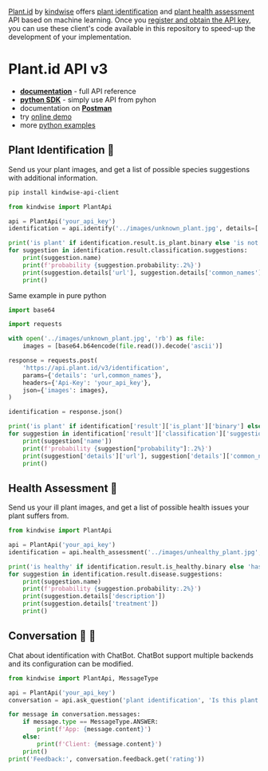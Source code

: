[Plant.id](https://web.plant.id) by [kindwise](https://kindwise.com) offers [plant identification](https://web.plant.id/plant-identification-api/)
and [plant health assessment](https://web.plant.id/plant-health-assessment/) API based on machine learning. 
Once you [register and obtain the API key](https://admin.kindwise.com/signup), you can use these client's code available in this repository to speed-up the development of your implementation.

# Plant.id API v3

 - **[documentation](https://plant.id/docs)** - full API reference
 - **[python SDK](https://github.com/flowerchecker/kindwise-api-client)** - simply use API from pyhon
 - documentation on **[Postman](https://www.postman.com/winter-shadow-932363/workspace/kindwise/collection/24599534-c4a4048d-ed97-4532-8980-3159ddbfe629)**
 - try [online demo](https://plant.id/)
 - more [python examples](python)

## Plant Identification 🌱

Send us your plant images, and get a list of possible species suggestions with additional information.

```bash
pip install kindwise-api-client
```

```python
from kindwise import PlantApi

api = PlantApi('your_api_key')
identification = api.identify('../images/unknown_plant.jpg', details=['url', 'common_names'])

print('is plant' if identification.result.is_plant.binary else 'is not plant')
for suggestion in identification.result.classification.suggestions:
    print(suggestion.name)
    print(f'probability {suggestion.probability:.2%}')
    print(suggestion.details['url'], suggestion.details['common_names'])
    print()
```

Same example in pure python

```python
import base64

import requests

with open('../images/unknown_plant.jpg', 'rb') as file:
    images = [base64.b64encode(file.read()).decode('ascii')]

response = requests.post(
    'https://api.plant.id/v3/identification',
    params={'details': 'url,common_names'},
    headers={'Api-Key': 'your_api_key'},
    json={'images': images},
)

identification = response.json()

print('is plant' if identification['result']['is_plant']['binary'] else 'is not plant')
for suggestion in identification['result']['classification']['suggestions']:
    print(suggestion['name'])
    print(f'probability {suggestion["probability"]:.2%}')
    print(suggestion['details']['url'], suggestion['details']['common_names'])
    print()

```


## Health Assessment 🥀

Send us your ill plant images, and get a list of possible health issues your plant suffers from.

```Python
from kindwise import PlantApi

api = PlantApi('your_api_key')
identification = api.health_assessment('../images/unhealthy_plant.jpg', details=['description', 'treatment'])

print('is healthy' if identification.result.is_healthy.binary else 'has disease')
for suggestion in identification.result.disease.suggestions:
    print(suggestion.name)
    print(f'probability {suggestion.probability:.2%}')
    print(suggestion.details['description'])
    print(suggestion.details['treatment'])
    print()
```

## Conversation 🤖 💬

Chat about identification with ChatBot. ChatBot support multiple backends and its configuration can be modified.

```Python
from kindwise import PlantApi, MessageType

api = PlantApi('your_api_key')
conversation = api.ask_question('plant identification', 'Is this plant edible?')

for message in conversation.messages:
    if message.type == MessageType.ANSWER:
        print(f'App: {message.content}')
    else:
        print(f'Client: {message.content}')
    print()
print('Feedback:', conversation.feedback.get('rating'))
```
